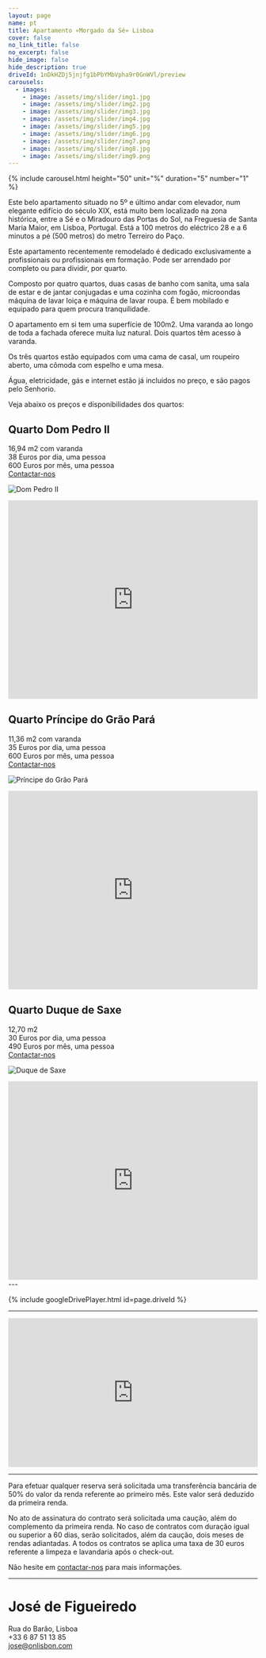 ```yaml
---
layout: page
name: pt
title: Apartamento «Morgado da Sé» Lisboa
cover: false
no_link_title: false 
no_excerpt: false 
hide_image: false
hide_description: true
driveId: 1nDkHZDj5jnjfg1bPbYMbVpha9r0GnWVl/preview
carousels:
  - images: 
    - image: /assets/img/slider/img1.jpg
    - image: /assets/img/slider/img2.jpg
    - image: /assets/img/slider/img3.jpg
    - image: /assets/img/slider/img4.jpg
    - image: /assets/img/slider/img5.jpg
    - image: /assets/img/slider/img6.jpg
    - image: /assets/img/slider/img7.png
    - image: /assets/img/slider/img8.jpg
    - image: /assets/img/slider/img9.png
---
```


{% include carousel.html height="50" unit="%" duration="5" number="1" %}

Este belo apartamento situado no 5º e último andar com elevador, num elegante edifício do século XIX, está muito bem localizado na zona histórica, entre a Sé e o Miradouro das Portas do Sol, na Freguesia de Santa Maria Maior, em Lisboa, Portugal. Está a 100 metros do eléctrico 28 e a 6 minutos a pé (500 metros) do metro Terreiro do Paço.

Este apartamento recentemente remodelado é dedicado exclusivamente a profissionais ou profissionais em formação. Pode ser arrendado por completo ou para dividir, por quarto.

Composto por quatro quartos, duas casas de banho com sanita, uma sala de estar e de jantar conjugadas e uma cozinha com fogão, microondas máquina de lavar loiça e máquina de lavar roupa. É bem mobilado e equipado para quem procura tranquilidade.

O apartamento em si tem uma superfície de 100m2. Uma varanda ao longo de toda a fachada oferece muita luz natural. Dois quartos têm acesso à varanda.

Os três quartos estão equipados com uma cama de casal, um roupeiro aberto, uma cômoda com espelho e uma mesa.

Água, eletricidade, gás e internet estão já incluidos no preço, e são pagos pelo Senhorio.

Veja abaixo os preços e disponibilidades dos quartos:

## Quarto Dom Pedro II

16,94 m2 com varanda\
38 Euros por dia, uma pessoa\
600 Euros por mês, uma pessoa\
[Contactar-nos](#josé-de-figueiredo)

![Dom Pedro II](/assets/img/room1.jpg)


<iframe src="https://calendar.google.com/calendar/embed?height=400&wkst=2&bgcolor=%23ffffff&ctz=Europe%2FLisbon&showTitle=0&showNav=1&showTabs=0&showTz=1&showCalendars=0&showPrint=0&hl=en_GB&src=a3M2YW1wNTJsdDc3dm5nZmF2MW02YWhmajBAZ3JvdXAuY2FsZW5kYXIuZ29vZ2xlLmNvbQ&color=%230B8043" style="border-width:0" width="100%" height="400" frameborder="0" scrolling="no"></iframe>


## Quarto Príncipe do Grão Pará

11,36 m2 com varanda\
35 Euros por dia, uma pessoa\
600 Euros por mês, uma pessoa\
[Contactar-nos](#josé-de-figueiredo)

![Príncipe do Grão Pará](/assets/img/room2.jpg)


<iframe src="https://calendar.google.com/calendar/embed?height=400&wkst=2&bgcolor=%23ffffff&ctz=Europe%2FLisbon&showTitle=0&showNav=1&showTabs=0&showTz=1&showCalendars=0&showPrint=0&hl=en_GB&src=N2xraG5zbGw0czJmMXJ2cXRmaWJlY3U1ajhAZ3JvdXAuY2FsZW5kYXIuZ29vZ2xlLmNvbQ&color=%23F6BF26" style="border-width:0" width="100%" height="400" frameborder="0" scrolling="no"></iframe>


## Quarto Duque de Saxe

12,70 m2\
30 Euros por dia, uma pessoa\
490 Euros por mês, uma pessoa\
[Contactar-nos](#josé-de-figueiredo)

![Duque de Saxe](/assets/img/room3.jpg)


<iframe src="https://calendar.google.com/calendar/embed?height=400&wkst=2&bgcolor=%23ffffff&ctz=Europe%2FLisbon&showTitle=0&showNav=1&showTabs=0&showTz=1&showCalendars=0&showPrint=0&hl=en_GB&src=NXBib2JvbTAxZHNpNG1jNDBtNWJiazBtMW9AZ3JvdXAuY2FsZW5kYXIuZ29vZ2xlLmNvbQ&color=%23EF6C00" style="border-width:0" width="100%" height="400" frameborder="0" scrolling="no"></iframe>
---

{% include googleDrivePlayer.html id=page.driveId %}

---

<iframe frameborder="0" scrolling="no" marginheight="0" marginwidth="0"
    src="https://maps.google.com/maps?q=Rua%20do%20Barao%2C%20Lisboa&#038;t=m&#038;z=15&#038;output=embed&#038;iwloc=near"
    title="Rua do Barao, Lisboa"
    aria-label="Rua do Barao, Lisboa"
    width="100%" 
    height="300" 
    style="border:0;" 
    allowfullscreen="" 
    loading="lazy">
</iframe>

---

Para efetuar qualquer reserva será solicitada uma transferência bancária de 50% do valor da renda referente ao primeiro mês. Este valor será deduzido da primeira renda.

No ato de assinatura do contrato  será solicitada uma caução, além do complemento da primeira renda. No caso de contratos com duração igual ou superior a 60 dias, serão solicitados, além da caução, dois meses de rendas adiantadas.  A todos os contratos se aplica uma taxa de 30 euros referente a limpeza e lavandaria após o check-out.

Não hesite em [contactar-nos](#josé-de-figueiredo) para mais informações. 

---

# José de Figueiredo
Rua do Barão, Lisboa \
+33 6 87 51 13 85 \
<jose@onlisbon.com>